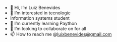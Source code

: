 - 👋 Hi, I’m Luiz Benevides
- 👀 I’m interested in tecnologic
-   Information systems student
- 🌱 I’m currently learning Paython
- 💞️ I’m looking to collaborate on  for all
- 📫 How to reach me @luixbenevides@gmail.com

<!---
BenevidesLuiz/BenevidesLuiz is a ✨ special ✨ repository because its `README.md` (this file) appears on your GitHub profile.
You can click the Preview link to take a look at your changes.
--->
